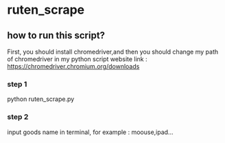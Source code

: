 # ruten_scrape
## how to run this script?
First, you should install chromedriver,and then you should change my path of chromedriver in my python script
website link : https://chromedriver.chromium.org/downloads
### step 1
python ruten_scrape.py
### step 2 
input goods name in terminal, for example : moouse,ipad...


